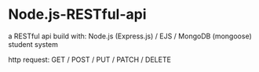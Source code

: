 # Node.js-RESTful-api
a RESTful api build with: Node.js (Express.js) / EJS / MongoDB (mongoose)  
student system  
  
  http request:
  GET / POST / PUT / PATCH / DELETE
